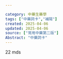 ```yaml
---

category: 中藥生藥學
tags: ["中藥詞卡","補陽"]
created: 2025-04-06
updated: 2025-04-06
source: ["常用中藥第二版"]
Abstract: "中藥詞卡"
---
```


22
mds

